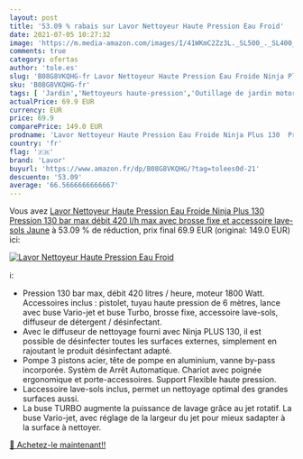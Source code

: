 ```yaml
---
layout: post
title: '53.09 % rabais sur Lavor Nettoyeur Haute Pression Eau Froid'
date: 2021-07-05 10:27:32
image: 'https://m.media-amazon.com/images/I/41WKmC2Zz3L._SL500_._SL400_.jpg'
comments: true
category: ofertas
author: 'tole.es'
slug: 'B08G8VKQHG-fr Lavor Nettoyeur Haute Pression Eau Froide Ninja Plus 130...'
sku: 'B08G8VKQHG-fr'
tags: [ 'Jardin','Nettoyeurs haute-pression','Outillage de jardin motorisé','Tondeuses et outillage de jardin motorisé','lavor', ]
actualPrice: 69.9 EUR
currency: EUR
price: 69.9
comparePrice: 149.0 EUR
prodname: 'Lavor Nettoyeur Haute Pression Eau Froide Ninja Plus 130  Pression 130 bar max  débit 420 l/h max  avec brosse fixe et accessoire lave-sols Jaune'
country: 'fr'
flag: '🇫🇷'
brand: 'Lavor'
buyurl: 'https://www.amazon.fr/dp/B08G8VKQHG/?tag=tolees0d-21'
descuento: '53.09'
average: '66.5666666666667'
---
```


Vous avez [Lavor Nettoyeur Haute Pression Eau Froide Ninja Plus 130  Pression 130 bar max  débit 420 l/h max  avec brosse fixe et accessoire lave-sols Jaune](https://www.amazon.fr/dp/B08G8VKQHG/?tag=tolees0d-21)  à  53.09 % de réduction, prix final  69.9 EUR (original: 149.0 EUR) ici:

[![Lavor Nettoyeur Haute Pression Eau Froid](https://m.media-amazon.com/images/I/41WKmC2Zz3L._SL500_._SL400_.jpg)](https://www.amazon.fr/dp/B08G8VKQHG/?tag=tolees0d-21)

ℹ️:

- Pression 130 bar max, débit 420 litres / heure, moteur 1800 Watt. Accessoires inclus : pistolet, tuyau haute pression de 6 mètres, lance avec buse Vario-jet et buse Turbo, brosse fixe, accessoire lave-sols, diffuseur de détergent / désinfectant.
- Avec le diffuseur de nettoyage fourni avec Ninja PLUS 130, il est possible de désinfecter toutes les surfaces externes, simplement en rajoutant le produit désinfectant adapté.
- Pompe 3 pistons acier, tête de pompe en aluminium, vanne by-pass incorporée. Systèm de Arrêt Automatique. Chariot avec poignée ergonomique et porte-accessoires. Support Flexible haute pression.
- Laccessoire lave-sols inclus, permet un nettoyage optimal des grandes surfaces aussi.
- La buse TURBO augmente la puissance de lavage grâce au jet rotatif. La buse Vario-jet, avec réglage de la largeur du jet pour mieux sadapter à la surface à nettoyer.

[🛒 Achetez-le maintenant!!](https://www.amazon.fr/dp/B08G8VKQHG/?tag=tolees0d-21)
